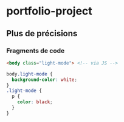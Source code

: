 # portfolio-project

## Plus de précisions

### Fragments de code

```HTML
<body class="light-mode"> <!-- via JS -->
```
```SCSS
body.light-mode {
  background-color: white;
}
.light-mode {
  p {
    color: black;
  }
}
```
